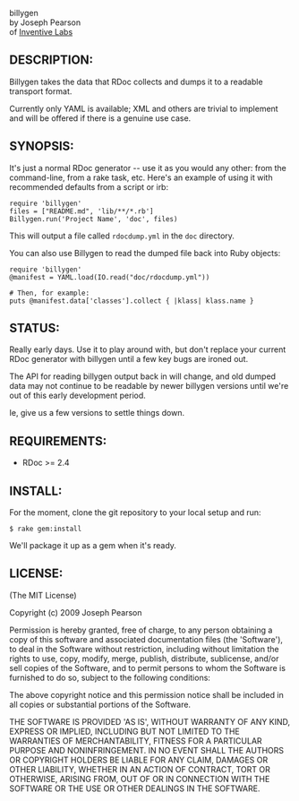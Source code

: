 billygen  
    by Joseph Pearson  
    of [Inventive Labs](http://inventivelabs.com.au)


## DESCRIPTION:

Billygen takes the data that RDoc collects and dumps it to a readable 
transport format.

Currently only YAML is available; XML and others are trivial to implement and
will be offered if there is a genuine use case.


## SYNOPSIS:

It's just a normal RDoc generator -- use it as you would any other: from the
command-line, from a rake task, etc. Here's an example of using it with
recommended defaults from a script or irb:

    require 'billygen' 
    files = ["README.md", 'lib/**/*.rb']
    Billygen.run('Project Name', 'doc', files)

This will output a file called `rdocdump.yml` in the `doc` directory.

You can also use Billygen to read the dumped file back into Ruby objects:

    require 'billygen'
    @manifest = YAML.load(IO.read("doc/rdocdump.yml"))

    # Then, for example:
    puts @manifest.data['classes'].collect { |klass| klass.name }


## STATUS:

Really early days. Use it to play around with, but don't replace your current
RDoc generator with billygen until a few key bugs are ironed out.

The API for reading billygen output back in will change, and old dumped data
may not continue to be readable by newer billygen versions until we're out
of this early development period.

Ie, give us a few versions to settle things down.


## REQUIREMENTS:

* RDoc >= 2.4


## INSTALL:

For the moment, clone the git repository to your local setup and run:

    $ rake gem:install

We'll package it up as a gem when it's ready.


## LICENSE:

(The MIT License)

Copyright (c) 2009 Joseph Pearson

Permission is hereby granted, free of charge, to any person obtaining
a copy of this software and associated documentation files (the
'Software'), to deal in the Software without restriction, including
without limitation the rights to use, copy, modify, merge, publish,
distribute, sublicense, and/or sell copies of the Software, and to
permit persons to whom the Software is furnished to do so, subject to
the following conditions:

The above copyright notice and this permission notice shall be
included in all copies or substantial portions of the Software.

THE SOFTWARE IS PROVIDED 'AS IS', WITHOUT WARRANTY OF ANY KIND,
EXPRESS OR IMPLIED, INCLUDING BUT NOT LIMITED TO THE WARRANTIES OF
MERCHANTABILITY, FITNESS FOR A PARTICULAR PURPOSE AND NONINFRINGEMENT.
IN NO EVENT SHALL THE AUTHORS OR COPYRIGHT HOLDERS BE LIABLE FOR ANY
CLAIM, DAMAGES OR OTHER LIABILITY, WHETHER IN AN ACTION OF CONTRACT,
TORT OR OTHERWISE, ARISING FROM, OUT OF OR IN CONNECTION WITH THE
SOFTWARE OR THE USE OR OTHER DEALINGS IN THE SOFTWARE.
